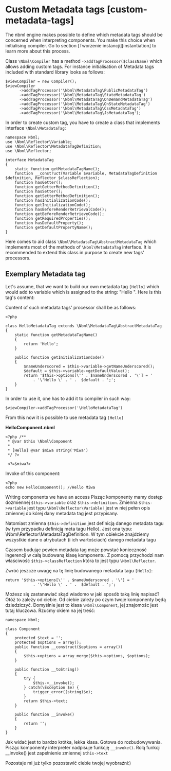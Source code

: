 # Custom Metadata tags [custom-metadata-tags]

The nbml engine makes possible to define which metadata tags should be concerned
when interpreting components. You make this choice when initialising compiler.
Go to section [Tworzenie instancji][instantiation] to learn more
about this process.

Class `\Nbml\Compiler` has a method `->addTagProcessor($className)`
which allows adding custom tags. For instance initialisation of
Metadata tags included with standard library looks as follows:

	$viewCompiler = new Compiler();
	$viewCompiler
	      ->addTagProcessor('\Nbml\MetadataTag\PublicMetadataTag')
	      ->addTagProcessor('\Nbml\MetadataTag\StateMetadataTag')
	      ->addTagProcessor('\Nbml\MetadataTag\OnDemandMetadataTag')
	      ->addTagProcessor('\Nbml\MetadataTag\OnStateMetadataTag')
	      ->addTagProcessor('\Nbml\MetadataTag\CssMetadataTag')
	      ->addTagProcessor('\Nbml\MetadataTag\JsMetadataTag');

In order to create custom tag, you have to create a class that implements interface
`\Nbml\MetadataTag`:

	namespace Nbml;
	use \Nbml\Reflector\Variable;
	use \Nbml\Reflector\MetadataTagDefinition;
	use \Nbml\Reflector;

	interface MetadataTag
	{
	    static function getMetadataTagName();
	    function __construct(Variable $variable, MetadataTagDefinition $definition, Reflector $classReflection);
	    function hasGetter();
	    function getGetterMethodDefinition();
	    function hasSetter();
	    function getSetterMethodDefinition();
	    function hasInitializationCode();
	    function getInitializationCode();
	    function hasBeforeRenderRetrievalCode();
	    function getBeforeRenderRetrieveCode();
	    function getRequiredProperties();
	    function hasDefaultProperty();
	    function getDefaultPropertyName();
	}

Here comes to aid class `\Nbml\MetadataTag\AbstractMetadataTag` which implements
most of the methods of `\Nbml\MetadataTag` interface. It is recommended to extend this class
in purpose to create new tags' processors.

## Exemplary Metadata tag

Let's assume, that we want to build our own metadata tag `[Hello]` which would add to variable which is assigned to 
the string: "Hello ". Here is this tag's content:

Content of such metadata tags' processor shall be as follows:

	<?php

	class HelloMetadataTag extends \Nbml\MetadataTag\AbstractMetadataTag
	{
	    static function getMetadataTagName()
	    {
	        return 'Hello';
	    }

	    public function getInitializationCode()
	    {
	        $nameUnderscored = $this->variable->getNameUnderscored();
	        $default = $this->variable->getDefaultValue();
	        return '$this->options[\'' . $nameUnderscored . '\'] = '
	            . '\'Hello \' . ' .  $default . ';';
	    }
	}

In order to use it, one has to add it to compiler in such way:

	$viewCompiler->addTagProcessor('\HelloMetadataTag')

From this now it is possible to use metadata tag `[Hello]`

**HelloComponent.nbml**

	<?php /**
	 * @var $this \Nbml\Component
	 *
	 * [Hello] @var $miwa string('Miwa')
	 */ ?>

	 <?=$miwa?>

Invoke of this component:

	<?php
	echo new HelloComponent(); //Hello Miwa

Writing components we have an access 
Pisząc komponenty mamy dostęp dozmiennej `$this->variable` oraz `$this->definition`.
Zmienna `$this->variable` jest typu `\Nbml\Reflector\Variable` i jest w niej pełen opis
zmiennej do kórej dany metadata tag jest przypisany.

Natomiast zmienna `$this->definition`
jest definicją danego metadata tagu (w tym przypadku definicją meta tagu Hello).
Jest ona typu: \Nbml\Reflector\MetadataTagDefinition. W tym obiekcie znajdziemy
wszystkie dane o atrybutach (i ich wartościach) danego metadata tagu

Czasem budując pewien metadata tag może powstać konieczność ingerencji w całą
budowaną klasę komponentu. Z pomocą przychodzi nam właściwość `$this->classReflection`
która to jest typu `\Nbml\Reflector`.

Zwróć jeszcze uwagę na tę linię budowanego metadata tagu `[Hello]`:

	return '$this->options[\'' . $nameUnderscored . '\'] = '
	            . '\'Hello \' . ' .  $default . ';';

Możesz się zastanawiać skąd wiadomo w jaki sposób taką linię napisać? Otóż to zależy
od ciebie. Od ciebie zależy po czym twoje komponenty będą dziedziczyć.
Domyślnie jest to klasa `\Nbml\Component`, jej znajomośc jest tutaj kluczowa.
Rzućmy okiem na jej treść:

	namespace Nbml;

	class Component
	{
	    protected $text = '';
	    protected $options = array();
	    public function __construct($options = array())
	    {
	        $this->options = array_merge($this->options, $options);
	    }

	    public function __toString()
	    {
	        try {
	            $this->__invoke();
	        } catch(\Exception $e) {
	            trigger_error((string)$e);
	        }
	        return $this->text;
	    }

	    public function __invoke()
	    {
	        return '';
	    }
	}

Jak widać jest to bardzo krótka, lekka klasa. Gotowa do rozbudowywania.
Pisząc komponenty interpreter nadpisuje funkcję `__invoke()`. Rolą funkcji __invoke()
jest zapełnienie zmiennej `$this->text`

Pozostaje mi już tylko pozostawić ciebie twojej wyobraźni:)
